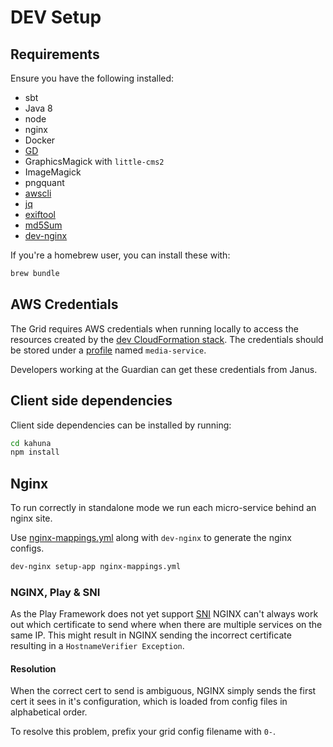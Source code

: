 # DEV Setup

## Requirements
Ensure you have the following installed:
- sbt
- Java 8
- node
- nginx
- Docker
- [GD](http://libgd.github.io/)
- GraphicsMagick with `little-cms2`
- ImageMagick
- pngquant
- [awscli](https://aws.amazon.com/cli/)
- [jq](https://stedolan.github.io/jq/)
- [exiftool](http://www.sno.phy.queensu.ca/~phil/exiftool/)
- [md5Sum](http://www.ahwkong.com/post/2011/06/07/p-6255384955/)
- [dev-nginx](https://github.com/guardian/dev-nginx)

If you're a homebrew user, you can install these with:

```bash
brew bundle
```


## AWS Credentials

The Grid requires AWS credentials when running locally to access the resources created by the
[dev CloudFormation stack](./01-cloudformation.md). The credentials should be stored under a
[profile](https://docs.aws.amazon.com/cli/latest/userguide/cli-multiple-profiles.html) named
`media-service`.

Developers working at the Guardian can get these credentials from Janus.

## Client side dependencies
Client side dependencies can be installed by running:

```bash
cd kahuna
npm install
```

## Nginx
To run correctly in standalone mode we run each micro-service behind an nginx site.

Use [nginx-mappings.yml](../nginx-mappings.yml) along with `dev-nginx` to generate the nginx configs.

```bash
dev-nginx setup-app nginx-mappings.yml
```

### NGINX, Play & SNI
As the Play Framework does not yet support [SNI](https://en.wikipedia.org/wiki/Server_Name_Indication)
 NGINX can't always work out which certificate to send where when there are multiple services on the same IP.
 This might result in NGINX sending the incorrect certificate resulting in a `HostnameVerifier Exception`.

#### Resolution

When the correct cert to send is ambiguous, NGINX simply sends the first cert it sees in it's configuration,
which is loaded from config files in alphabetical order.

To resolve this problem, prefix your grid config filename with `0-`.
